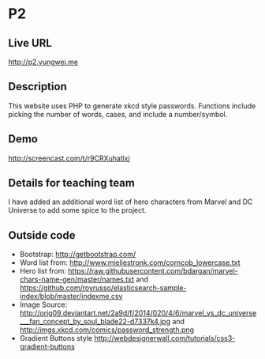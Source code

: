 # P2

## Live URL
<http://p2.yungwei.me>

## Description
This website uses PHP to generate xkcd style passwords. Functions include picking the number of words, cases, and include a number/symbol.

## Demo
<http://screencast.com/t/r9CRXuhatlxj>

## Details for teaching team
I have added an additional word list of hero characters from Marvel and DC Universe to add some spice to the project.

## Outside code
* Bootstrap: <http://getbootstrap.com/>
* Word list from: <http://www.mieliestronk.com/corncob_lowercase.txt>
* Hero list from: <https://raw.githubusercontent.com/bdargan/marvel-chars-name-gen/master/names.txt> and <https://github.com/royrusso/elasticsearch-sample-index/blob/master/indexme.csv>
* Image Source: <http://orig09.deviantart.net/2a9d/f/2014/020/4/6/marvel_vs_dc_universe___fan_concept_by_soul_blade22-d7337k4.jpg> and <http://imgs.xkcd.com/comics/password_strength.png>
* Gradient Buttons style <http://webdesignerwall.com/tutorials/css3-gradient-buttons>
